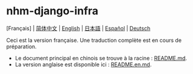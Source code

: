 # nhm-django-infra

[Français] | [简体中文](README.zh.md) | [English](README.en.md) | [日本語](README.ja.md) | [Español](README.es.md) | [Deutsch](README.de.md)

Ceci est la version française. Une traduction complète est en cours de préparation.

- Le document principal en chinois se trouve à la racine : [README.md](../README.md).
- La version anglaise est disponible ici : [README.en.md](README.en.md).
